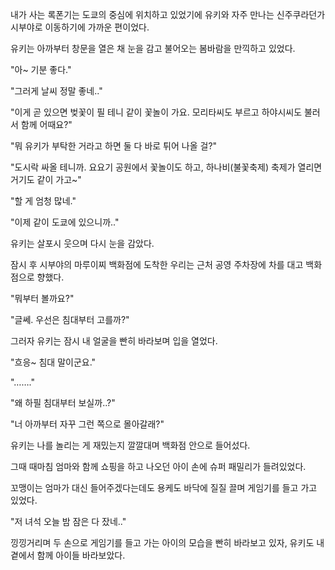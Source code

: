 내가 사는 록폰기는 도쿄의 중심에 위치하고 있었기에 유키와 자주 만나는 신주쿠라던가 시부야로 이동하기에 가까운 편이었다.

유키는 아까부터 창문을 열은 채 눈을 감고 불어오는 봄바람을 만끽하고 있었다.

"아~ 기분 좋다."

"그러게 날씨 정말 좋네.."

"이게 곧 있으면 벚꽃이 필 테니 같이 꽃놀이 가요. 모리타씨도 부르고 하야시씨도 불러서 함께 어때요?"

"뭐 유키가 부탁한 거라고 하면 둘 다 바로 튀어 나올 걸?"

"도시락 싸올 테니까. 요요기 공원에서 꽃놀이도 하고, 하나비(불꽃축제) 축제가 열리면 거기도 같이 가고~"

"할 게 엄청 많네."

"이제 같이 도쿄에 있으니까.."

유키는 살포시 웃으며 다시 눈을 감았다.

잠시 후 시부야의 마루이찌 백화점에 도착한 우리는 근처 공영 주차장에 차를 대고 백화점으로 향했다.

"뭐부터 볼까요?"

"글쎄. 우선은 침대부터 고를까?"

그러자 유키는 잠시 내 얼굴을 빤히 바라보며 입을 열었다.

"흐응~ 침대 말이군요."

"……."

"왜 하필 침대부터 보실까..?"

"너 아까부터 자꾸 그런 쪽으로 몰아갈래?"

유키는 나를 놀리는 게 재밌는지 깔깔대며 백화점 안으로 들어섰다.

그때 때마침 엄마와 함께 쇼핑을 하고 나오던 아이 손에 슈퍼 패밀리가 들려있었다.

꼬맹이는 엄마가 대신 들어주겠다는데도 용케도 바닥에 질질 끌며 게임기를 들고 가고 있었다.

"저 녀석 오늘 밤 잠은 다 잤네.."

낑낑거리며 두 손으로 게임기를 들고 가는 아이의 모습을 빤히 바라보고 있자, 유키도 내 곁에서 함께 아이들 바라보았다.